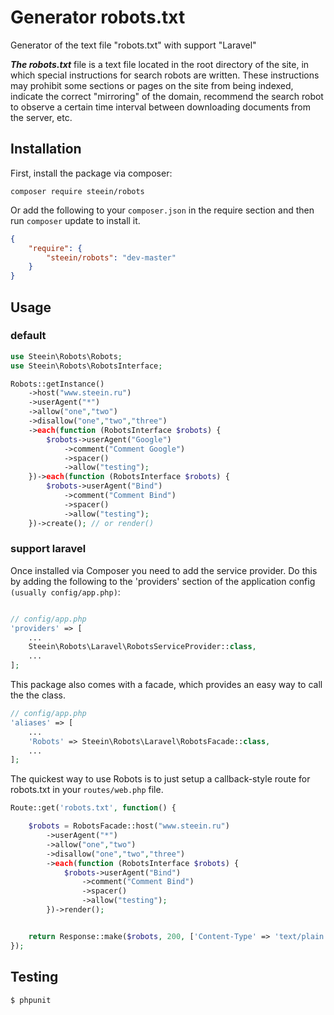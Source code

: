 # Generator robots.txt
Generator of the text file "robots.txt" with support "Laravel"

***The robots.txt*** file is a text file located in the root directory of the site, in which special instructions for search robots are written. These instructions may prohibit some sections or pages on the site from being indexed, indicate the correct "mirroring" of the domain, recommend the search robot to observe a certain time interval between downloading documents from the server, etc.

## Installation
First, install the package via composer:
```
composer require steein/robots
```
Or add the following to your ```composer.json``` in the require section and then run ```composer``` update to install it.

```json
{
    "require": {
        "steein/robots": "dev-master"
    }
}
```

## Usage

### default

```php
use Steein\Robots\Robots;
use Steein\Robots\RobotsInterface;

Robots::getInstance()
    ->host("www.steein.ru")
    ->userAgent("*")
    ->allow("one","two")
    ->disallow("one","two","three")
    ->each(function (RobotsInterface $robots) {
        $robots->userAgent("Google")
            ->comment("Comment Google")
            ->spacer()
            ->allow("testing");
    })->each(function (RobotsInterface $robots) {
        $robots->userAgent("Bind")
            ->comment("Comment Bind")
            ->spacer()
            ->allow("testing");
    })->create(); // or render()

```

### support laravel

Once installed via Composer you need to add the service provider.
Do this by adding the following to the 'providers' section of the application config ```(usually config/app.php)```:

```php

// config/app.php
'providers' => [
    ...
    Steein\Robots\Laravel\RobotsServiceProvider::class,
    ...
];
```

This package also comes with a facade, which provides an easy way to call the the class.

```php
// config/app.php
'aliases' => [
    ...
    'Robots' => Steein\Robots\Laravel\RobotsFacade::class,
    ...
];
```

The quickest way to use Robots is to just setup a callback-style route for robots.txt in your ```routes/web.php``` file.

```php
Route::get('robots.txt', function() {

    $robots = RobotsFacade::host("www.steein.ru")
        ->userAgent("*")
        ->allow("one","two")
        ->disallow("one","two","three")
        ->each(function (RobotsInterface $robots) {
            $robots->userAgent("Bind")
                ->comment("Comment Bind")
                ->spacer()
                ->allow("testing");
        })->render();


    return Response::make($robots, 200, ['Content-Type' => 'text/plain']);
});
```



## Testing

```
$ phpunit
```